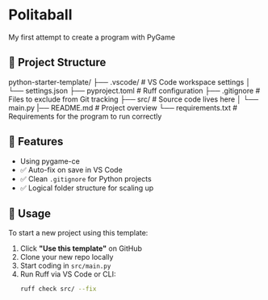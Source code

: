 # Politaball

My first attempt to create a program with PyGame

## 📁 Project Structure
python-starter-template/
├── .vscode/              # VS Code workspace settings
│   └── settings.json
├── pyproject.toml        # Ruff configuration
├── .gitignore            # Files to exclude from Git tracking
├── src/                  # Source code lives here
│   └── main.py
|── README.md             # Project overview
└── requirements.txt      # Requirements for the program to run correctly

## 🧰 Features

- Using pygame-ce 
- ✅ Auto-fix on save in VS Code
- ✅ Clean `.gitignore` for Python projects
- ✅ Logical folder structure for scaling up

## 🚀 Usage

To start a new project using this template:

1. Click **"Use this template"** on GitHub
2. Clone your new repo locally
3. Start coding in `src/main.py`
4. Run Ruff via VS Code or CLI:  
   ```bash
   ruff check src/ --fix
   ```